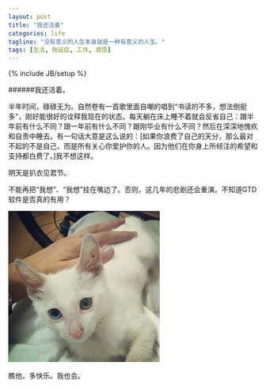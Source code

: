 ```yaml
---
layout: post
title: "我还活着"
categories: life
tagline: "没有意义的人生本身就是一种有意义的人生。"
tags: [生活, 拖延症, 工作, 感悟]
---
```

{% include JB/setup %}


######我还活着。  

半年时间，碌碌无为。自然卷有一首歌里面自嘲的唱到“书读的不多，想法倒挺多”，刚好能很好的诠释我现在的状态。每天躺在床上睡不着就会反省自己：跟半年前有什么不同？跟一年前有什么不同？跟刚毕业有什么不同？然后在深深地愧疚和自责中睡去。有一句话大意是这么说的：[如果你浪费了自己的天分，那么最对不起的不是自己，而是所有关心你爱护你的人。因为他们在你身上所倾注的希望和支持都白费了。]我不想这样。  
   
明天是扒衣见君节。  
   
不能再把“我想”、“我想”挂在嘴边了。否则，这几年的悲剧还会重演。不知道GTD软件是否真的有用？  
    
      
        
 ![blogging](/assets/images/xiaodai.jpg)





瞧他，多快乐。我也会。